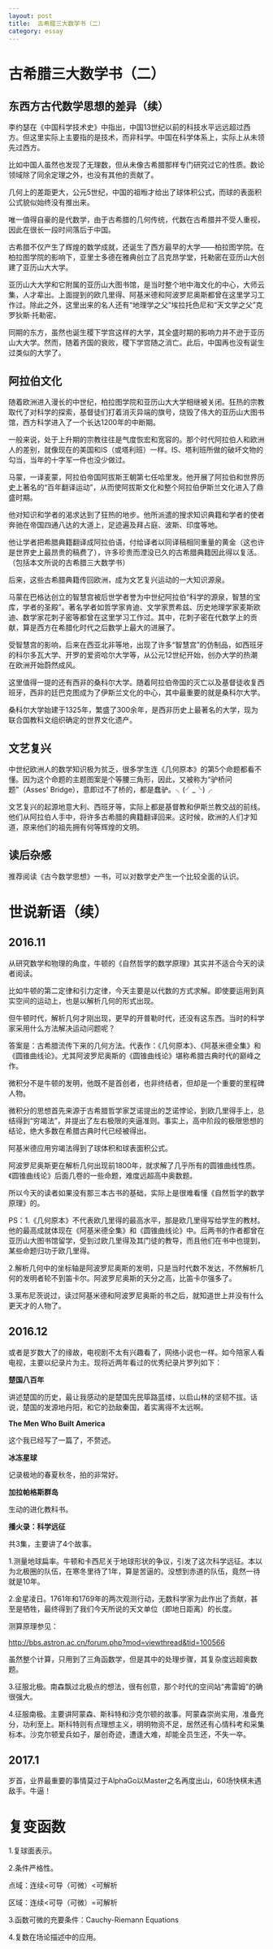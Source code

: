 ```yaml
---
layout: post
title:  古希腊三大数学书（二）
category: essay 
---
```


# 古希腊三大数学书（二）

## 东西方古代数学思想的差异（续）

李约瑟在《中国科学技术史》中指出，中国13世纪以前的科技水平远远超过西方。但这里实际上主要指的是技术，而非科学。中国在科学体系上，实际上从未领先过西方。

比如中国人虽然也发现了无理数，但从未像古希腊那样专门研究过它的性质。数论领域除了同余定理之外，也没有其他的贡献了。

几何上的差距更大，公元5世纪，中国的祖暅才给出了球体积公式，而球的表面积公式貌似始终没有推出来。

唯一值得自豪的是代数学，由于古希腊的几何传统，代数在古希腊并不受人重视，因此在很长一段时间落后于中国。

古希腊不仅产生了辉煌的数学成就，还诞生了西方最早的大学——柏拉图学院。在柏拉图学院的影响下，亚里士多德在雅典创立了吕克昂学堂，托勒密在亚历山大创建了亚历山大大学。

亚历山大大学和它附属的亚历山大图书馆，是当时整个地中海文化的中心，大师云集，人才辈出。上面提到的欧几里得、阿基米德和阿波罗尼奥斯都曾在这里学习工作过。除此之外，这里出来的名人还有“地理学之父”埃拉托色尼和“天文学之父”克罗狄斯·托勒密。

同期的东方，虽然也诞生稷下学宫这样的大学，其全盛时期的影响力并不逊于亚历山大大学。然而，随着齐国的衰败，稷下学宫随之消亡。此后，中国再也没有诞生过类似的大学了。

## 阿拉伯文化

随着欧洲进入漫长的中世纪，柏拉图学院和亚历山大大学相继被关闭。狂热的宗教取代了对科学的探索，基督徒们打着消灭异端的旗号，烧毁了伟大的亚历山大图书馆，西方科学进入了一个长达1200年的中断期。

一般来说，处于上升期的宗教往往是气度恢宏和宽容的。那个时代阿拉伯人和欧洲人的差别，就像现在的美国和IS（或塔利班）一样。IS、塔利班所做的破坏文物的勾当，当年的十字军一件也没少做过。

马蒙，一译麦蒙，阿拉伯帝国阿拔斯王朝第七任哈里发。他开展了阿拉伯和世界历史上著名的“百年翻译运动”，从而使阿拔斯文化和整个阿拉伯伊斯兰文化进入了鼎盛时期。

他对知识和学者的渴求达到了狂热的地步。他所派遣的搜求知识典籍和学者的使者奔驰在帝国四通八达的大道上，足迹遍及拜占庭、波斯、印度等地。

他让学者把希腊典籍翻译成阿拉伯语，付给译者以同译稿相同重量的黄金（这也许是世界史上最昂贵的稿费了），许多珍贵而湮没已久的古希腊典籍因此得以复活。（包括本文所说的古希腊三大数学书）

后来，这些古希腊典籍传回欧洲，成为文艺复兴运动的一大知识源泉。

马蒙在巴格达创立的智慧宫被后世学者誉为中世纪阿拉伯“科学的源泉，智慧的宝库，学者的圣殿”。著名学者如哲学家肯迪、文学家贾希兹、历史地理学家麦斯欧迪、数学家花刺子密等都曾在这里学习工作过。其中，花刺子密在代数学上的贡献，算是西方在希腊化时代之后数学上最大的进展了。

受智慧宫的影响，后来在西亚北非等地，出现了许多“智慧宫”的仿制品，如西班牙的科尔多瓦大学、开罗的爱资哈尔大学等，从公元12世纪开始，创办大学的热潮在欧洲开始蔚然成风。

这里值得一提的还有西非的桑科尔大学。随着阿拉伯帝国的灭亡以及基督徒收复西班牙，西非的廷巴克图成为了伊斯兰文化的中心，其中最重要的就是桑科尔大学。

桑科尔大学始建于1325年，繁盛了300余年，是西非历史上最著名的大学，现为联合国教科文组织确定的世界文化遗产。

## 文艺复兴

中世纪欧洲人的数学知识极为贫乏，很多学生连《几何原本》的第5个命题都看不懂。因为这个命题的主题图案是个等腰三角形，因此，又被称为“驴桥问题”（Asses' Bridge），意即过不了桥的，都是蠢驴。╮(╯_╰)╭

文艺复兴的起源地意大利、西班牙等，实际上都是基督教和伊斯兰教交战的前线。他们从阿拉伯人手中，将许多古希腊的典籍翻译回来。这时候，欧洲的人们才知道，原来他们的祖先拥有何等辉煌的文明。

## 读后杂感

推荐阅读《古今数学思想》一书，可以对数学史产生一个比较全面的认识。

# 世说新语（续）

## 2016.11

从研究数学和物理的角度，牛顿的《自然哲学的数学原理》其实并不适合今天的读者阅读。

比如牛顿的第二定律和引力定律，今天主要是以代数的方式求解。即使要运用到真实空间的运动上，也是以解析几何的形式出现。

但牛顿时代，解析几何才刚出现，更早的开普勒时代，还没有这东西。当时的科学家采用什么方法解决运动问题呢？

答案是：古希腊流传下来的几何方法。代表作：《几何原本》、《阿基米德全集》和《圆锥曲线论》。尤其阿波罗尼奥斯的《圆锥曲线论》堪称希腊古典时代的巅峰之作。

微积分不是牛顿的发明，他既不是首创者，也非终结者，但却是一个重要的里程碑人物。

微积分的思想首先来源于古希腊哲学家芝诺提出的芝诺悖论，到欧几里得手上，总结得到“穷竭法”，并提出了左右极限的夹逼准则。事实上，高中阶段的极限思想的结论，绝大多数在希腊古典时代已经被得出。

阿基米德应用穷竭法得到了球体积和球表面积公式。

阿波罗尼奥斯更在解析几何出现前1800年，就求解了几乎所有的圆锥曲线性质。《圆锥曲线论》后面几卷的一些命题，难度远超高中奥数题。

所以今天的读者如果没有那三本古书的基础，实际上是很难看懂《自然哲学的数学原理》的。

PS：1.《几何原本》不代表欧几里得的最高水平，那是欧几里得写给学生的教材。他的最高成就体现在《阿基米德全集》和《圆锥曲线论》中。后两书的作者都曾在亚历山大图书馆留学，受到过欧几里得及其门徒的教导，而且他们在书中也提到，某些命题归功于欧几里得。

2.解析几何中的坐标轴是阿波罗尼奥斯的发明，只是当时代数不发达，不然解析几何的发明者轮不到笛卡尔。阿波罗尼奥斯的天分之高，比笛卡尔强多了。

3.莱布尼茨说过，读过阿基米德和阿波罗尼奥斯的书之后，就知道世上并没有什么更天才的人物了。

## 2016.12

或者是岁数大了的缘故，电视剧不太有兴趣看了，网络小说也一样。如今陪家人看电视，主要以纪录片为主。现将近两年看过的优秀纪录片罗列如下：

**楚国八百年**

讲述楚国的历史，最让我感动的是楚国先民筚路蓝缕，以启山林的坚韧不拔。话说，楚国的发源地丹阳，和它的劲敌秦国，着实离得不太远啊。

**The Men Who Built America**

这个我已经写了一篇了，不赘述。

**冰冻星球**

记录极地的春夏秋冬，拍的非常好。

**加拉帕格斯群岛**

生动的进化教科书。

**播火录：科学远征**

共3集，主要讲了4个故事。

1.测量地球扁率。牛顿和卡西尼关于地球形状的争议，引发了这次科学远征。本以为北极圈的队伍，在寒冬里待了1年，算是苦逼的。没想到赤道的队伍，竟然一待就是10年。

2.金星凌日。1761年和1769年的两次观测行动，无数科学家为此作出了贡献，甚至是牺牲，最终得到了我们今天所说的天文单位（即地日距离）的长度。

测算原理参见：

http://bbs.astron.ac.cn/forum.php?mod=viewthread&tid=100566

虽然整个计算，只用到了三角函数学，但是其中的处理步骤，其复杂度远超奥数题。

3.征服北极。南森飘过北极点的想法，很有创意，那个时代的空间站“弗雷姆”的确很强大。

4.征服南极。主要讲阿蒙森、斯科特和沙克尔顿的故事。阿蒙森崇尚实用，准备充分，功利至上。斯科特则有点理想主义，明明物资不足，居然还有心情科考和采集标本。沙克尔顿爱兵如子，屡创奇迹，遭逢大难，却能全员生还，不失一卒。

## 2017.1

岁首，业界最重要的事情莫过于AlphaGo以Master之名再度出山，60场快棋未遇敌手。牛逼！

# 复变函数

1.复球面表示。

2.条件严格性。

点域：连续<可导（可微）<可解析

区域：连续<可导（可微）=可解析

3.函数可微的充要条件：Cauchy-Riemann Equations

4.复数在场论描述中的应用。

